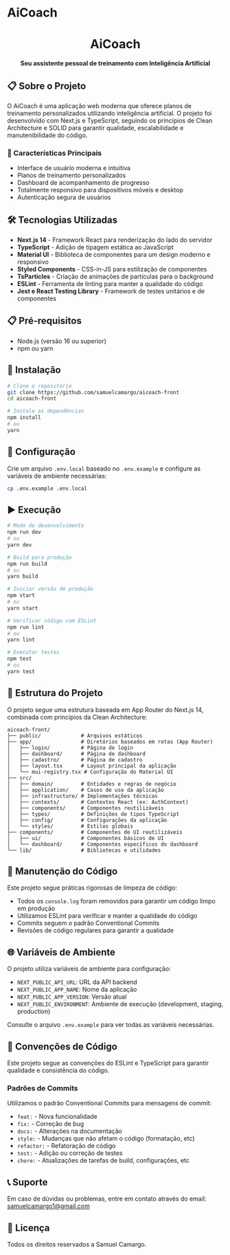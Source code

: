 # AiCoach

<div align="center">
  <h1>AiCoach</h1>
  <p><strong>Seu assistente pessoal de treinamento com Inteligência Artificial</strong></p>
</div>

## 📋 Sobre o Projeto

O AiCoach é uma aplicação web moderna que oferece planos de treinamento personalizados utilizando inteligência artificial. O projeto foi desenvolvido com Next.js e TypeScript, seguindo os princípios de Clean Architecture e SOLID para garantir qualidade, escalabilidade e manutenibilidade do código.

### 🌟 Características Principais

- Interface de usuário moderna e intuitiva
- Planos de treinamento personalizados
- Dashboard de acompanhamento de progresso
- Totalmente responsivo para dispositivos móveis e desktop
- Autenticação segura de usuários

## 🛠️ Tecnologias Utilizadas

- **Next.js 14** - Framework React para renderização do lado do servidor
- **TypeScript** - Adição de tipagem estática ao JavaScript
- **Material UI** - Biblioteca de componentes para um design moderno e responsivo
- **Styled Components** - CSS-in-JS para estilização de componentes
- **TsParticles** - Criação de animações de partículas para o background
- **ESLint** - Ferramenta de linting para manter a qualidade do código
- **Jest e React Testing Library** - Framework de testes unitários e de componentes

## 📋 Pré-requisitos

- Node.js (versão 16 ou superior)
- npm ou yarn

## 🚀 Instalação

```bash
# Clone o repositório
git clone https://github.com/samuelcamargo/aicoach-front
cd aicoach-front

# Instale as dependências
npm install
# ou
yarn
```

## 🔧 Configuração

Crie um arquivo `.env.local` baseado no `.env.example` e configure as variáveis de ambiente necessárias:

```bash
cp .env.example .env.local
```

## ▶️ Execução

```bash
# Modo de desenvolvimento
npm run dev
# ou
yarn dev

# Build para produção
npm run build
# ou
yarn build

# Iniciar versão de produção
npm start
# ou
yarn start

# Verificar código com ESLint
npm run lint
# ou
yarn lint

# Executar testes
npm test
# ou
yarn test
```

## 📂 Estrutura do Projeto

O projeto segue uma estrutura baseada em App Router do Next.js 14, combinada com princípios da Clean Architecture:

```
aicoach-front/
├── public/             # Arquivos estáticos
├── app/                # Diretórios baseados em rotas (App Router)
│   ├── login/          # Página de login
│   ├── dashboard/      # Página de dashboard
│   ├── cadastro/       # Página de cadastro
│   ├── layout.tsx      # Layout principal da aplicação
│   └── mui-registry.tsx # Configuração do Material UI
├── src/
│   ├── domain/         # Entidades e regras de negócio
│   ├── application/    # Casos de uso da aplicação
│   ├── infrastructure/ # Implementações técnicas
│   ├── contexts/       # Contextos React (ex: AuthContext)
│   ├── components/     # Componentes reutilizáveis
│   ├── types/          # Definições de tipos TypeScript
│   ├── config/         # Configurações da aplicação
│   └── styles/         # Estilos globais
├── components/         # Componentes de UI reutilizáveis
│   ├── ui/             # Componentes básicos de UI
│   └── dashboard/      # Componentes específicos do dashboard
└── lib/                # Bibliotecas e utilidades
```

## 🧹 Manutenção do Código

Este projeto segue práticas rigorosas de limpeza de código:

- Todos os `console.log` foram removidos para garantir um código limpo em produção
- Utilizamos ESLint para verificar e manter a qualidade do código
- Commits seguem o padrão Conventional Commits
- Revisões de código regulares para garantir a qualidade

## 🌐 Variáveis de Ambiente

O projeto utiliza variáveis de ambiente para configuração:

- `NEXT_PUBLIC_API_URL`: URL da API backend
- `NEXT_PUBLIC_APP_NAME`: Nome da aplicação
- `NEXT_PUBLIC_APP_VERSION`: Versão atual
- `NEXT_PUBLIC_ENVIRONMENT`: Ambiente de execução (development, staging, production)

Consulte o arquivo `.env.example` para ver todas as variáveis necessárias.

## 📝 Convenções de Código

Este projeto segue as convenções do ESLint e TypeScript para garantir qualidade e consistência do código. 

### Padrões de Commits

Utilizamos o padrão Conventional Commits para mensagens de commit:
- `feat:` - Nova funcionalidade
- `fix:` - Correção de bug
- `docs:` - Alterações na documentação
- `style:` - Mudanças que não afetam o código (formatação, etc)
- `refactor:` - Refatoração de código
- `test:` - Adição ou correção de testes
- `chore:` - Atualizações de tarefas de build, configurações, etc

## 📞 Suporte

Em caso de dúvidas ou problemas, entre em contato através do email: samuelcamargo1@gmail.com

## 📄 Licença

Todos os direitos reservados a Samuel Camargo.
